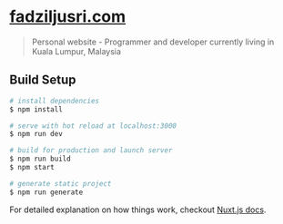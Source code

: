 # [fadziljusri.com](https://fadziljusri.com/)

> Personal website - Programmer and developer currently living in Kuala Lumpur, Malaysia

## Build Setup

``` bash
# install dependencies
$ npm install

# serve with hot reload at localhost:3000
$ npm run dev

# build for production and launch server
$ npm run build
$ npm start

# generate static project
$ npm run generate
```

For detailed explanation on how things work, checkout [Nuxt.js docs](https://nuxtjs.org).
